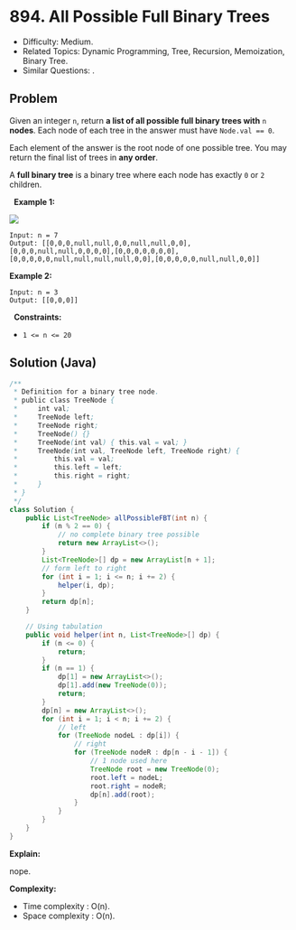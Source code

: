 # 894. All Possible Full Binary Trees

- Difficulty: Medium.
- Related Topics: Dynamic Programming, Tree, Recursion, Memoization, Binary Tree.
- Similar Questions: .

## Problem

Given an integer ```n```, return **a list of all possible **full binary trees** with** ```n``` **nodes**. Each node of each tree in the answer must have ```Node.val == 0```.

Each element of the answer is the root node of one possible tree. You may return the final list of trees in **any order**.

A **full binary tree** is a binary tree where each node has exactly ```0``` or ```2``` children.

 
**Example 1:**

![](https://s3-lc-upload.s3.amazonaws.com/uploads/2018/08/22/fivetrees.png)

```
Input: n = 7
Output: [[0,0,0,null,null,0,0,null,null,0,0],[0,0,0,null,null,0,0,0,0],[0,0,0,0,0,0,0],[0,0,0,0,0,null,null,null,null,0,0],[0,0,0,0,0,null,null,0,0]]
```

**Example 2:**

```
Input: n = 3
Output: [[0,0,0]]
```

 
**Constraints:**


	
- ```1 <= n <= 20```



## Solution (Java)

```java
/**
 * Definition for a binary tree node.
 * public class TreeNode {
 *     int val;
 *     TreeNode left;
 *     TreeNode right;
 *     TreeNode() {}
 *     TreeNode(int val) { this.val = val; }
 *     TreeNode(int val, TreeNode left, TreeNode right) {
 *         this.val = val;
 *         this.left = left;
 *         this.right = right;
 *     }
 * }
 */
class Solution {
    public List<TreeNode> allPossibleFBT(int n) {
        if (n % 2 == 0) {
            // no complete binary tree possible
            return new ArrayList<>();
        }
        List<TreeNode>[] dp = new ArrayList[n + 1];
        // form left to right
        for (int i = 1; i <= n; i += 2) {
            helper(i, dp);
        }
        return dp[n];
    }

    // Using tabulation
    public void helper(int n, List<TreeNode>[] dp) {
        if (n <= 0) {
            return;
        }
        if (n == 1) {
            dp[1] = new ArrayList<>();
            dp[1].add(new TreeNode(0));
            return;
        }
        dp[n] = new ArrayList<>();
        for (int i = 1; i < n; i += 2) {
            // left
            for (TreeNode nodeL : dp[i]) {
                // right
                for (TreeNode nodeR : dp[n - i - 1]) {
                    // 1 node used here
                    TreeNode root = new TreeNode(0);
                    root.left = nodeL;
                    root.right = nodeR;
                    dp[n].add(root);
                }
            }
        }
    }
}
```

**Explain:**

nope.

**Complexity:**

* Time complexity : O(n).
* Space complexity : O(n).
